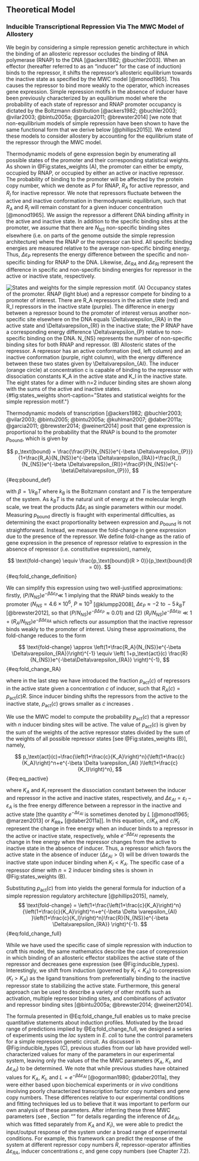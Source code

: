 ## Theoretical Model 

### Inducible Transcriptional Repression Via The MWC Model of Allostery
We begin by considering a simple repression genetic architecture in which the
binding of an allosteric repressor occludes the binding of RNA polymerase
(RNAP) to the DNA [@ackers1982; @buchler2003]. When an effector (hereafter
referred to as an “inducer" for the case of induction) binds to the
repressor, it shifts the repressor’s allosteric equilibrium towards the
inactive state as specified by the MWC model [@monod1965]. This causes the
repressor to bind more weakly to the operator, which increases gene
expression. Simple repression motifs in the absence of inducer have been
previously characterized by an equilibrium model where the probability of
each state of repressor and RNAP promoter occupancy is dictated by the
Boltzmann distribution [@ackers1982; @buchler2003; @vilar2003; @bintu2005a;
@garcia2011; @brewster2014] [we note that non-equilibrium models of simple
repression have been shown to have the same functional form that we derive
below [@phillips2015]]. We extend these models to consider allostery by
accounting for the equilibrium state of the repressor through the MWC model.

Thermodynamic models of gene expression begin by enumerating all possible
states of the promoter and their corresponding statistical weights. As shown
in  @Fig:states_weights (A), the promoter can either be empty, occupied
by RNAP, or occupied by either an active or inactive repressor. The
probability of binding to the promoter will be affected by the protein copy
number, which we denote as $P$ for RNAP, $R_{A}$ for active repressor, and
$R_{I}$ for inactive repressor. We note that repressors fluctuate between the
active and inactive conformation in thermodynamic equilibrium, such that
$R_{A}$ and $R_{I}$ will remain constant for a given inducer concentration
[@monod1965]. We assign the repressor a different DNA binding affinity in the
active and inactive state. In addition to the specific binding sites at the
promoter, we assume that there are $N_{NS}$ non-specific binding sites
elsewhere (i.e. on parts of the genome outside the simple repression
architecture) where the RNAP or the repressor can bind. All specific binding
energies are measured relative to the average non-specific binding energy.
Thus, $\Delta\varepsilon_{P}$ represents the energy difference between the
specific and non-specific binding for RNAP to the DNA. Likewise,
$\Delta\varepsilon_{RA}$ and $\Delta\varepsilon_{RI}$ represent the
difference in specific and non-specific binding energies for repressor in the
active or inactive state, respectively.

![States and weights for the simple repression motif. (A) Occupancy states of
the promoter. RNAP (light blue) and a
repressor compete for binding to a promoter of interest. There are $R_A$
repressors in the active state (red) and $R_I$ repressors in the inactive
state (purple). The difference in energy between a repressor bound to the
promoter of interest versus another non-specific site elsewhere on the DNA
equals $\Delta\varepsilon_{RA}$ in the active state and
$\Delta\varepsilon_{RI}$ in the inactive state; the $P$ RNAP have a
corresponding energy difference $\Delta\varepsilon_{P}$ relative to
non-specific binding on the DNA. $N_{NS}$ represents the number of
non-specific binding sites for both RNAP and repressor. (B) Allosteric states of
the repressor. A repressor has an
active conformation (red, left column) and an inactive conformation (purple,
right column), with the energy difference between these two states given by
$\Delta\varepsilon_{AI}$. The inducer (orange circle) at concentration $c$ is
capable of binding to the repressor with dissociation constants $K_A$ in the
active state and $K_I$ in the inactive state. The eight states for a dimer
with $n=2$ inducer binding sites are shown along with the sums of the active
and inactive states.](ch2_fig2){#fig:states_weights short-caption="States and
statistical weights for the simple repression motif."}

Thermodynamic models of transcription [@ackers1982; @buchler2003; @vilar2003;
@bintu2005; @bintu2005a; @kuhlman2007; @daber2011a; @garcia2011;
@brewster2014; @weinert2014] posit that gene expression is proportional to
the probability that the RNAP is bound to the promoter $p_\text{bound}$,
which is given by

$$
p_\text{bound} = \frac{\frac{P}{N_{NS}}e^{-\beta
\Delta\varepsilon_{P}}}{1+\frac{R_A}{N_{NS}}e^{-\beta
\Delta\varepsilon_{RA}}+\frac{R_I}{N_{NS}}e^{-\beta
\Delta\varepsilon_{RI}}+\frac{P}{N_{NS}}e^{-\beta\Delta\varepsilon_{P}}},
$${#eq:pbound_def}

with $\beta = 1/k_BT$ where $k_B$ is the Boltzmann constant
and $T$ is the temperature of the system. As $k_BT$ is the natural
unit of energy at the molecular length scale, we treat the products
$\beta \Delta\varepsilon_{j}$ as single parameters within our model.
Measuring $p_\text{bound}$ directly is fraught with experimental
difficulties, as determining the exact proportionality between
expression and $p_\text{bound}$ is not straightforward. Instead, we
measure the fold-change in gene expression due to the presence of the
repressor. We define fold-change as the ratio of gene expression in the
presence of repressor relative to expression in the absence of repressor
(i.e. constitutive expression), namely,

$$
\text{fold-change} \equiv \frac{p_\text{bound}(R > 0)}{p_\text{bound}(R = 0)}.
$${#eq:fold_change_definition}

We can simplify this expression using two well-justified approximations:
firstly, $(P / N_{NS})e^{-\beta\Delta\varepsilon_{P}}\ll$ 1 implying that the
RNAP binds weakly to the promoter ($N_{NS} = 4.6 \times 10^6$, $P \approx
10^3$ [@klumpp2008], $\Delta\varepsilon_{P} \approx -2\,\, \text{to} \, -5\,
k_BT$ [@brewster2012], so that $(P/N_{NS})e^{-\beta\Delta\varepsilon_{P}}
\approx 0.01$) and (2) $(R_I/N_{NS})e^{-\beta \Delta\varepsilon_{RI}} \ll 1 +
(R_A /N_{NS}) e^{-\beta\Delta\varepsilon_{RA}}$ which reflects our assumption
that the inactive repressor binds weakly to the promoter of interest. Using
these approximations, the fold-change reduces to the form

$$
\text{fold-change} \approx \left(1+\frac{R_A}{N_{NS}}e^{-\beta
\Delta\varepsilon_{RA}}\right)^{-1} \equiv \left( 1+p_\text{act}(c)
\frac{R}{N_{NS}}e^{-\beta\Delta\varepsilon_{RA}} \right)^{-1},
$${#eq:fold_change_RA}

 where in the last step we
have introduced the fraction $p_\text{act}(c)$ of repressors in the active
state given a concentration $c$ of inducer, such that
$R_A(c)=p_\text{act}(c) R$. Since inducer binding shifts the repressors from
the active to the inactive state, $p_\text{act}(c)$ grows smaller as $c$
increases .

We use the MWC model to compute the probability $p_\text{act}(c)$ that a
repressor with $n$ inducer binding sites will be active. The value of
$p_\text{act}(c)$ is given by the sum of the weights of the active repressor
states divided by the sum of the weights of all possible repressor
states [see  @Fig:states_weights (B)], namely, 

$$
p_\text{act}(c)=\frac{\left(1+\frac{c}{K_A}\right)^n}{\left(1+\frac{c}{K_A}\right)^n+e^{-\beta
\Delta \varepsilon_{AI} }\left(1+\frac{c}{K_I}\right)^n},
$${#eq:eq_pactive}

where $K_A$ and $K_I$ represent the dissociation constant between the inducer
and repressor in the active and inactive states, respectively, and $\Delta
\varepsilon_{AI} = \varepsilon_{I} - \varepsilon_{A}$ is the free energy
difference between a repressor in the inactive and active state [the quantity
$e^{-\Delta \varepsilon_{AI}}$ is sometimes denoted by $L$ [@monod1965;
@marzen2013] or $K_{\text{RR}*}$ [@daber2011a]]. In this equation,
$c/K_A$ and $c/K_I$ represent the change in free energy when
an inducer binds to a repressor in the active or inactive state,
respectively, while $e^{-\beta \Delta \varepsilon_{AI}}$ represents the
change in free energy when the repressor changes from the active to inactive
state in the absence of inducer. Thus, a repressor which favors the active
state in the absence of inducer ($\Delta \varepsilon_{AI} > 0$) will be
driven towards the inactive state upon inducer binding when $K_I < K_A$. The
specific case of a repressor dimer with $n=2$ inducer binding sites is shown
in  @Fig:states_weights (B).

Substituting $p_\text{act}(c)$ from into yields the general formula for
induction of a simple repression regulatory architecture [@phillips2015],
namely,
$$
\text{fold-change} =
\left(1+\frac{\left(1+\frac{c}{K_A}\right)^n}{\left(1+\frac{c}{K_A}\right)^n+e^{-\beta
\Delta \varepsilon_{AI}
}\left(1+\frac{c}{K_I}\right)^n}\frac{R}{N_{NS}}e^{-\beta
\Delta\varepsilon_{RA}} \right)^{-1}.
$${#eq:fold_change_full}

While we have used the specific case of simple repression with induction
to craft this model, the same mathematics describe the case of
corepression in which binding of an allosteric effector stabilizes the
active state of the repressor and decreases gene expression (see  @Fig:inducible_types).
Interestingly, we shift from induction (governed by $K_I < K_A$) to
corepression ($K_I > K_A$) as the ligand transitions from
preferentially binding to the inactive repressor state to stabilizing
the active state. Furthermore, this general approach can be used to
describe a variety of other motifs such as activation, multiple
repressor binding sites, and combinations of activator and repressor
binding sites [@bintu2005a; @brewster2014; @weinert2014].

The formula presented in  @Eq:fold_change_full enables us to make precise
quantitative statements about induction profiles. Motivated by the broad
range of predictions implied by  @Eq:fold_change_full, we designed a
series of experiments using the *lac* system in *E. coli* to tune the control
parameters for a simple repression genetic circuit. As discussed in 
@Fig:inducible_types (C), previous studies from our lab have provided
well-characterized values for many of the parameters in our experimental
system, leaving only the values of the the MWC parameters ($K_A$, $K_I$, and
$\Delta \varepsilon_{AI}$) to be determined. We note that while previous
studies have obtained values for $K_A$, $K_I$, and $L=e^{-\beta \Delta
\varepsilon_{AI}}$ [@ogorman1980; @daber2011a], they were either based upon
biochemical experiments or *in vivo* conditions involving poorly
characterized transcription factor copy numbers and gene copy numbers. These
differences relative to our experimental conditions and fitting techniques
led us to believe that it was important to perform our own analysis of these
parameters. After inferring these three MWC parameters (see , Section “” for
details regarding the inference of $\Delta \varepsilon_{AI}$, which was
fitted separately from $K_A$ and $K_I$), we were able to predict the
input/output response of the system under a broad range of experimental
conditions. For example, this framework can predict the response of the
system at different repressor copy numbers $R$, repressor-operator affinities
$\Delta\varepsilon_{RA}$, inducer concentrations $c$, and gene copy numbers
(see Chapter 7.2).
